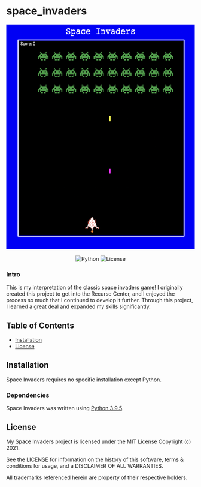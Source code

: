 # space_invaders

<div align="center">
    <img alt="Screenshot" src="./files/Screenshot 2024-05-20 at 22.49.21.png" height="600px">
</div>

<p align="center">
  <a>
    <img alt="Python" src="https://img.shields.io/badge/Python-3.9.5-green">
  </a> 
  <a>
    <img alt="License" src="https://img.shields.io/badge/License-MIT-red">
  </a>
</p>

### Intro

This is my interpretation of the classic space invaders game! I originally created this project to get into the Recurse Center, and I enjoyed the process so much that I continued to develop it further. Through this project, I learned a great deal and expanded my skills significantly.

## Table of Contents

- [Installation](#Installation)
- [License](#License)

## Installation

Space Invaders requires no specific installation except Python.

### Dependencies

Space Invaders was written using [Python 3.9.5](https://www.python.org/downloads/release/python-395/).

## License

My Space Invaders project is licensed under the MIT License Copyright (c) 2021.

See the [LICENSE](https://github.com/ekdeguzm/space_invaders/blob/main/LICENSE) for information on the history of this software, terms & conditions for usage, and a DISCLAIMER OF ALL WARRANTIES.

All trademarks referenced herein are property of their respective holders.
